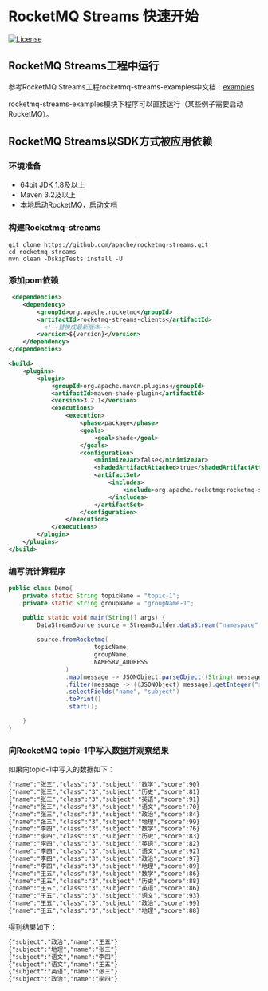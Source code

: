 # RocketMQ Streams 快速开始

[![License](https://img.shields.io/badge/license-Apache%202-4EB1BA.svg)](https://www.apache.org/licenses/LICENSE-2.0.html)


## RocketMQ Streams工程中运行
参考RocketMQ Streams工程rocketmq-streams-examples中文档：[examples](https://github.com/apache/rocketmq-streams/tree/main/rocketmq-streams-examples)

rocketmq-streams-examples模块下程序可以直接运行（某些例子需要启动RocketMQ）。

## RocketMQ Streams以SDK方式被应用依赖
### 环境准备
- 64bit JDK 1.8及以上
- Maven 3.2及以上
- 本地启动RocketMQ，[启动文档](https://rocketmq.apache.org/docs/quick-start/)

### 构建Rocketmq-streams

```shell
git clone https://github.com/apache/rocketmq-streams.git
cd rocketmq-streams
mvn clean -DskipTests install -U
```
### 添加pom依赖

```xml
 <dependencies>
    <dependency>
        <groupId>org.apache.rocketmq</groupId>
        <artifactId>rocketmq-streams-clients</artifactId>
          <!--替换成最新版本-->
        <version>${version}</version>
    </dependency>
</dependencies>

<build>
    <plugins>
        <plugin>
            <groupId>org.apache.maven.plugins</groupId>
            <artifactId>maven-shade-plugin</artifactId>
            <version>3.2.1</version>
            <executions>
                <execution>
                    <phase>package</phase>
                    <goals>
                        <goal>shade</goal>
                    </goals>
                    <configuration>
                        <minimizeJar>false</minimizeJar>
                        <shadedArtifactAttached>true</shadedArtifactAttached>
                        <artifactSet>
                            <includes>
                                <include>org.apache.rocketmq:rocketmq-streams-clients</include>
                            </includes>
                        </artifactSet>
                    </configuration>
                </execution>
            </executions>
        </plugin>
    </plugins>
</build>
```

### 编写流计算程序
```java
public class Demo{
    private static String topicName = "topic-1";
    private static String groupName = "groupName-1";

    public static void main(String[] args) {
        DataStreamSource source = StreamBuilder.dataStream("namespace", "pipeline");
       
        source.fromRocketmq(
                        topicName,
                        groupName,
                        NAMESRV_ADDRESS
                )
                .map(message -> JSONObject.parseObject((String) message))
                .filter(message -> ((JSONObject) message).getInteger("score") > 90)
                .selectFields("name", "subject")
                .toPrint()
                .start();

    }
}
```

### 向RocketMQ topic-1中写入数据并观察结果
如果向topic-1中写入的数据如下：
```xml
{"name":"张三","class":"3","subject":"数学","score":90}
{"name":"张三","class":"3","subject":"历史","score":81}
{"name":"张三","class":"3","subject":"英语","score":91}
{"name":"张三","class":"3","subject":"语文","score":70}
{"name":"张三","class":"3","subject":"政治","score":84}
{"name":"张三","class":"3","subject":"地理","score":99}
{"name":"李四","class":"3","subject":"数学","score":76}
{"name":"李四","class":"3","subject":"历史","score":83}
{"name":"李四","class":"3","subject":"英语","score":82}
{"name":"李四","class":"3","subject":"语文","score":92}
{"name":"李四","class":"3","subject":"政治","score":97}
{"name":"李四","class":"3","subject":"地理","score":89}
{"name":"王五","class":"3","subject":"数学","score":86}
{"name":"王五","class":"3","subject":"历史","score":88}
{"name":"王五","class":"3","subject":"英语","score":86}
{"name":"王五","class":"3","subject":"语文","score":93}
{"name":"王五","class":"3","subject":"政治","score":99}
{"name":"王五","class":"3","subject":"地理","score":88}
```
得到结果如下：
```xml
{"subject":"政治","name":"王五"}
{"subject":"地理","name":"张三"}
{"subject":"语文","name":"李四"}
{"subject":"语文","name":"王五"}
{"subject":"英语","name":"张三"}
{"subject":"政治","name":"李四"}
```

